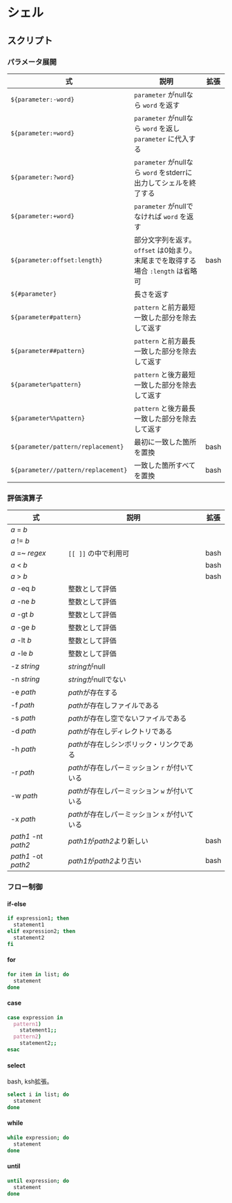 # シェル

## スクリプト

### パラメータ展開

|式|説明|拡張|
|-|-|-|
|`${parameter:-word}`|`parameter` がnullなら `word` を返す||
|`${parameter:=word}`|`parameter` がnullなら `word` を返し `parameter` に代入する||
|`${parameter:?word}`|`parameter` がnullなら `word` をstderrに出力してシェルを終了する||
|`${parameter:+word}`|`parameter` がnullでなければ `word` を返す||
|`${parameter:offset:length}`|部分文字列を返す。 `offset` は0始まり。末尾までを取得する場合 `:length` は省略可|bash|
|`${#parameter}`|長さを返す||
|`${parameter#pattern}`|`pattern` と前方最短一致した部分を除去して返す||
|`${parameter##pattern}`|`pattern` と前方最長一致した部分を除去して返す||
|`${parameter%pattern}`|`pattern` と後方最短一致した部分を除去して返す||
|`${parameter%%pattern}`|`pattern` と後方最長一致した部分を除去して返す||
|`${parameter/pattern/replacement}`|最初に一致した箇所を置換|bash|
|`${parameter//pattern/replacement}`|一致した箇所すべてを置換|bash|

### 評価演算子

|式|説明|拡張|
|-|-|-|
|<i>a</i> = <i>b</i>|||
|<i>a</i> != <i>b</i>|||
|<i>a</i> =~ <i>regex</i>|`[[ ]]` の中で利用可|bash|
|<i>a</i> < <i>b</i>||bash|
|<i>a</i> > <i>b</i>||bash|
|<i>a</i> -eq <i>b</i>|整数として評価||
|<i>a</i> -ne <i>b</i>|整数として評価||
|<i>a</i> -gt <i>b</i>|整数として評価||
|<i>a</i> -ge <i>b</i>|整数として評価||
|<i>a</i> -lt <i>b</i>|整数として評価||
|<i>a</i> -le <i>b</i>|整数として評価||
|-z <i>string</i>|<i>string</i>がnull||
|-n <i>string</i>|<i>string</i>がnullでない||
|-e <i>path</i>|<i>path</i>が存在する||
|-f <i>path</i>|<i>path</i>が存在しファイルである||
|-s <i>path</i>|<i>path</i>が存在し空でないファイルである||
|-d <i>path</i>|<i>path</i>が存在しディレクトリである||
|-h <i>path</i>|<i>path</i>が存在しシンボリック・リンクである||
|-r <i>path</i>|<i>path</i>が存在しパーミッション `r` が付いている||
|-w <i>path</i>|<i>path</i>が存在しパーミッション `w` が付いている||
|-x <i>path</i>|<i>path</i>が存在しパーミッション `x` が付いている||
|<i>path1</i> -nt <i>path2</i>|<i>path1</i>が<i>path2</i>より新しい|bash|
|<i>path1</i> -ot <i>path2</i>|<i>path1</i>が<i>path2</i>より古い|bash|

### フロー制御

#### if-else

```sh
if expression1; then
  statement1
elif expression2; then
  statement2
fi
```

#### for

```sh
for item in list; do
  statement
done
```

#### case

```sh
case expression in
  pattern1)
    statement1;;
  pattern2)
    statement2;;
esac
```

#### select

bash, ksh拡張。

```sh
select i in list; do
  statement
done
```

#### while

```sh
while expression; do
  statement
done
```

#### until

```sh
until expression; do
  statement
done
```
